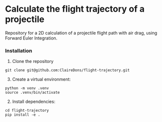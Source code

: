 # Calculate the flight trajectory of a projectile

Repository for a 2D calculation of a projectile flight path with air drag, using Forward Euler Integration.

### Installation

1. Clone the repository
```
git clone git@github.com:ClaireDons/flight-trajectory.git
```
3. Create a virtual environment:
```
python -m venv .venv
source .venv/bin/activate
```
2. Install dependencies:
```
cd flight-trajectory
pip install -e .
```
